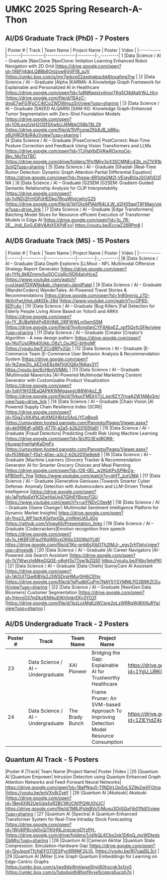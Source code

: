 # UMKC								2025 Spring Research-A-Thon						

## AI/DS Graduate Track (PhD) - 7 Posters								

| Poster #	| Track	| Team Name	| Project  Name	| Poster	| Video			| 
|-----------|-------|-----------|---------------|---------|-_---------|
1	|Data Science / AI – Graduate	|NavClone	|NavClone: Imitation Learning Enhanced Robot Navigation with 2D Grid	|https://drive.google.com/open?id=1X6Fjl4dpLQ8Bb6Onlzxw6VijIFf8_qJV	|https://umkc.box.com/s/jmr7grkcp02axqtwbscbk6toxafmg7rw			|
|2	|Data Science / AI – Graduate	|Alpha	|KARMA:  A Knowledge Graph Framework for Explainable and Personalized AI in Healthcare	|https://drive.google.com/open?id=1u8NKwpjzxijtvorTKg5CNdAafrWJ_Hcy	|https://drive.google.com/file/d/1SAzC-dnqE7wFG1FpCC4tCoZWDWmuzSrI/view?usp=sharing			|
|3	|Data Science / AI – Graduate	|SAEED ALQARNI	|SAM-KG: Knowledge Graph-Enhanced Tumor Segmentation with Zero-Shot Foundation Models	|https://drive.google.com/open?id=1OtLqxzUsH2OSfSXwbUJ6MbkO58b78L29	|https://drive.google.com/file/d/1lVPczqeZKk8JB_bB8u-s6UHROHbiR4u1/view?usp=sharing		|	
|4	|Data Science / AI – Graduate	|PoseCorrect|	PostCorrect: Real-Time Posture Correction and Feedback Using Vision Transformers and LLMs	|https://drive.google.com/open?id=1TJHaVblDVKwROxmoCe-8ky_NIoTtzTBC	|https://drive.google.com/drive/folders/1Pq1Miiy3xX3SCMNEc43b_mZ1V91b3uVQ?usp=sharing			|
|5	|Data Science / AI – Graduate	|Ghadah	|Real-Time Rumor Detection: Dynamic Graph Attention Partial Differential Equation|	https://drive.google.com/open?id=1hsgw-6R1ofaGM2l-VEiqyBVqJGO4lVD3|	NA			|
|6	|Data Science / AI – Graduate	|G2SEM	|G2SEM: Gradient-Guided Semantic Relationship Analysis for CLIP Interpretability	|https://drive.google.com/open?id=1vINDj2FrHGPJHEDkg7RnuWIyIcwhcG25	|https://drive.google.com/file/d/1pYGtzAPlAbfR4LlLW_d2H05aqiT9FMap/view?usp=drive_link			|
|7	|Data Science / AI – Graduate	|Edge Transformers|	Batching Model Slices for Resource-efficient Execution of Transformer Models in Edge AI	|https://drive.google.com/open?id=1o_7R-2E__ihdi_EoGJD8V8AtX5XPdFxv|	https://youtu.be/EccwZ26RPm8			|


## AI/DS Graduate Track (MS) - 15 Posters								

| Poster #	| Track	| Team Name	| Project  Name	| Poster	| Video			| 
|-----------|-------|-----------|---------------|---------|-_---------|	
|8	|Data Science / AI – Graduate	|Data Depth Explorers	|LLMout - NFL Multimodal Offensive Strategy Report Generator	|https://drive.google.com/open?id=1YN_6kRZmmv5ui5OCUxRc0lD64alyHceZ	|https://www.youtube.com/watch?v=oUead7DXWNs&ab_channel=JainilPatel			|
|9	|Data Science / AI – Graduate	|WanderCoders|	WanderTales: AI-Powered Travel Stories & Recommendations	|https://drive.google.com/open?id=1n90nnriq_z7D-9kXnYwUHpLoMGEk-26d	|https://www.youtube.com/watch?v=OP6S-6DFc4o			|
|10	|Data Science / AI – Graduate	|Bug Killers	|Fall Detection for Elderly People Living Alone Based on Yolov5 and ARKit	|https://drive.google.com/open?id=1Y_BUBeNihtPvRXHN8_ORFWWLm1iemS5M	|https://drive.google.com/file/d/1iyj4vnqIanCYF8AbxEZ_opf5QvfcSFAv/view?usp=sharing			|
|11	|Data Science / AI – Graduate	|Creator	|Creator’s Algorithm - A new design pattern	|https://drive.google.com/open?id=1KoTUs0Rlk40Ukb_O8z1_OsJKO-bhhoMf	|https://youtu.be/F2Cc8RPy2Qc			|
|12	|Data Science / AI – Graduate	|E-Commerce Team	|E-Commerce User Behavior Analysis & Recommendation System	|https://drive.google.com/open?id=1kZww2Ic_kEZvkE6zAkfVdOQ6x1NAav3Y|	https://youtu.be/6cHbnVtINMc			|
|13	|Data Science / AI – Graduate	|Multimodal Mavericks	|AI-Powered Multimodal Marketing Content Generator with Customizable Product Visualization	|https://drive.google.com/open?id=1olhY9H33EaQAPKKWMgqxegU88Wj4p2_B	|https://drive.google.com/file/d/1VkucFMEkVTU_psr6ZY7rlvaA2W1AMq3m/view?usp=drive_link			|
|14	|Data Science / AI – Graduate	|Chain Vision	|AI Powered Supply Chain Resilience Index (SCRI)|	|https://drive.google.com/open?id=1GjaZyXK4fsLqhXMGHB4zSAoLjYCgBps6	|https://umsystem.hosted.panopto.com/Panopto/Pages/Viewer.aspx?id=de5f86df-a985-4779-a2a5-b2b20105fa61			|
|15	|Data Science / AI – Graduate	|Fraud Detectors|	Predicting Credit Risk Using Machine Learning	|https://drive.google.com/open?id=1bUfG3ExdROR6-lrbuwqcfneHahKaDmFx	|https://umsystem.hosted.panopto.com/Panopto/Pages/Viewer.aspx?id=f5396de7-f0a1-40ec-a3c2-b2b2010e8eb6			|
|16	|Data Science / AI – Graduate	|Machine Learners	|Grocery Tracker & Recommendation Generator  AI for Smarter Grocery Choices and Meal Planning	|https://drive.google.com/open?id=128-0EL_w2KbXPxSPReZg-kPB0mFi_Yna	|https://www.youtube.com/watch?v=qhfT_zurUMA			|
|17	|Data Science / AI – Graduate	|Generative Geniuses	|Towards Smarter Cyber Defense: Anomaly Detection with Autoencoders and LLM-Driven Threat Intelligence	|https://drive.google.com/open?id=1aPioNuEeYK32wHiaUx47Qlh6YBogcFQU	|https://www.youtube.com/watch?v=urFNDvC0exM			|
|18	|Data Science / AI – Graduate	|Game Changer|	Multimodal Sentiment Intelligence Platform for Dynamic Market Insights|	https://drive.google.com/open?id=1hoz3_WF1qcK40aYqnQb_cmNreUA5JjGg	|https://github.com/VinayAlli/Presentation_links			|
|19	|Data Science / AI – Graduate	|Codecrackers|Emotion recognition from speech	|https://drive.google.com/open?id=1v_HKBFi0FpuYKqW6iyxOK6x33GWplYU6|	https://drive.google.com/file/d/1Ko-qnb6sXjbDTh2IMJj-_egv2rh11qty/view?usp=drivesdk			|
|20	|Data Science / AI – Graduate	|Ai Career Navigators	|AI-Powered Job Search Assistant	|https://drive.google.com/open?id=1V7WwrzlgMkgGQGE-o8gH3s7Tsw1bZQSl|	https://youtu.be/F6bv1etgPKI			|
|21	|Data Science / AI – Graduate	|Data Chiefs|	SunnyCare AI Assistant	|https://drive.google.com/open?id=1AOUITQw6IBVa2J3WSDrpHMur0H6iCEfm	|https://drive.google.com/file/d/1gPudbICuPm7NAY5YSYMMLPD2B9KZCEuH/view?usp=sharing			|
|22	|Data Science / AI – Graduate	|NextGen Data Bloomers|	Customer Segmentation	|https://drive.google.com/open?id=1Hmnj037mDkzKNNiuEIKh1mkrEKy3YO2f	|https://drive.google.com/file/d/1pzLvzMgEzWCpre2pLzWRRqWj8lXKuRYq/view?usp=sharing			|


## AI/DS Undergraduate Track - 2 Posters		

| Poster #	| Track	| Team Name	| Project  Name	| Poster	| Video			| 
|-----------|-------|-----------|---------------|---------|----------|
|23	|Data Science / AI – Undergraduate	|XAI Pioneer	|Bridging the Gap: Explainable AI for Trustworthy Healthcare	|https://drive.google.com/open?id=1YgU_URK07b070ql2U13SCXWTyz3YnI2c	|https://drive.google.com/file/d/1-51QptWK_D3m56Zo5gt1TYBJi4HXnN_V/view?usp=sharing			|
|24	|Data Science / AI – Undergraduate	|The Brady Bunch	|Frame Pruner: An SVM-based Approach To Improving Detection Model Resource Consumption	|https://drive.google.com/open?id=1ZlEYidZ4pG9zMvstKtGTzUxpszlOxaCH	|https://youtu.be/fax953RTKGk			|


## Quantum AI Track - 5 Posters								

|Poster #	|Track|	Team Name	|Project Name|	Poster	|Video			|
|25	|Quantum AI	|Quantum Empower|	Intrusion Detection using Quantum Enhanced Graph Attention Networks and Feed-Forward Neural Networks|	https://drive.google.com/open?id=18aPNgu5-TfNDIrLGpSvLSZ9e2w0FOtna	|https://youtu.be/enVXv8rZyeY			|
|26	|Quantum AI	|Akatsuki|	Akatsuki	|https://drive.google.com/open?id=1Bej4XiN2UeGdq4xR2BCWUCN1PQWJGVJC|	https://drive.google.com/file/d/1M8JFtdsBVsTrMugu3OjiSQxFjb01fk81/view?usp=sharing			|
|27	|Quantum AI	|Spectra|	A Quantum-Enhanced Transformer System for Real-Time Intraday Stock Forecasting	|https://drive.google.com/open?id=1Wv8lP6cyb0vQiTKtHNLzrqcqcgDYzPH_	|https://drive.google.com/drive/folders/1JgfkQL6Cbs2ok1D6pQ_mxWDtedxGbMhc?usp=sharing			|
|28	|Quantum AI	|Cameron Akhtar	|Quantum State Compression: Simulation-Hardware Gap	|https://drive.google.com/open?id=1SyJpoqITfcfqEFGTOESPyc6R9NF2iLVL	|https://youtu.be/RI7uadSL3cI			|
|29	|Quantum AI	|Miller	|Line Graph Quantum Embeddings for Learning on Edge-Centric Graphs	|https://umkc.box.com/s/jws9dsi9mtiwse5hyii60hzcqk3xfzy5	|https://umkc.box.com/s/1ubxbsidh8fqsf9vye5ciqpra5ucph7q			|
